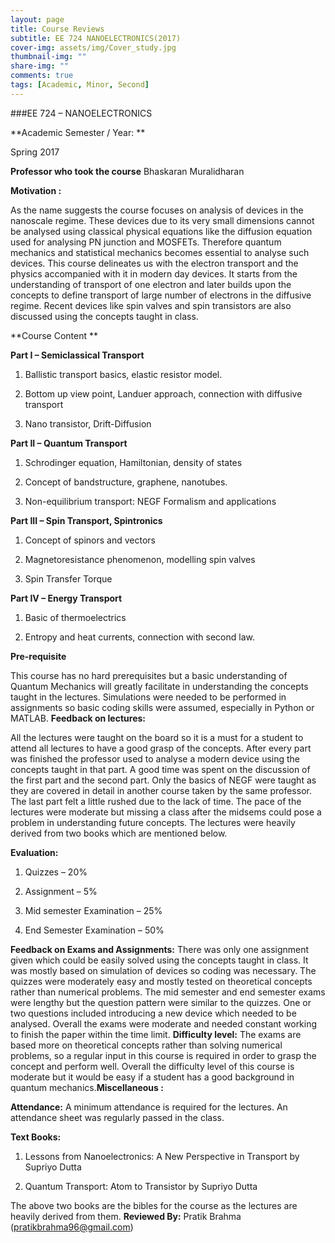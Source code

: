 ```yaml
---
layout: page
title: Course Reviews
subtitle: EE 724 NANOELECTRONICS(2017)
cover-img: assets/img/Cover_study.jpg
thumbnail-img: ""
share-img: ""
comments: true
tags: [Academic, Minor, Second]
---
```


###EE 724 – NANOELECTRONICS



**Academic  Semester / Year: ** 

 Spring 2017

**Professor who took the course**
Bhaskaran Muralidharan 

**Motivation :**

As the name suggests the course focuses on analysis of devices in the nanoscale regime. These devices due to its very small dimensions cannot be analysed using classical physical equations like the diffusion equation used for analysing PN junction and MOSFETs. Therefore quantum mechanics and statistical mechanics becomes essential to analyse such devices. This course delineates us with the electron transport and the physics accompanied with it in modern day devices. It starts from the understanding of transport of one electron and later builds upon the concepts to define transport of large number of electrons in the diffusive regime. Recent devices like spin valves and spin transistors are also discussed using the concepts taught in class.
 
**Course Content **

**Part I – Semiclassical Transport**

1) Ballistic transport basics, elastic resistor model.

2) Bottom up view point, Landuer approach, connection with diffusive transport

3) Nano transistor, Drift-Diffusion

**Part II – Quantum Transport**

1) Schrodinger equation, Hamiltonian, density of states

2) Concept of bandstructure, graphene, nanotubes.

3) Non-equilibrium transport: NEGF Formalism and applications

**Part III – Spin Transport, Spintronics**

1) Concept of spinors and vectors

2) Magnetoresistance phenomenon, modelling spin valves

3) Spin Transfer Torque

**Part IV – Energy Transport**

1) Basic of thermoelectrics

2) Entropy and heat currents, connection with second law.

**Pre-requisite**

This course has no hard prerequisites but a basic understanding of Quantum Mechanics will greatly facilitate in understanding the concepts taught in the lectures. Simulations were needed to be performed in assignments so basic coding skills were assumed, especially in Python or MATLAB.
**Feedback on lectures:**

All the lectures were taught on the board so it is a must for a student to attend all lectures to have a good grasp of the concepts. After every part was finished the professor used to analyse a modern device using the concepts taught in that part. A good time was spent on the discussion of the first part and the second part. Only the basics of NEGF were taught as they are covered in detail in another course taken by the same professor. The last part felt a little rushed due to the lack of time. The pace of the lectures were moderate but missing a class after the midsems could pose a problem in understanding future concepts. The lectures were heavily derived from two books which are mentioned below.

**Evaluation:**

 



1) Quizzes – 20%

2) Assignment – 5%

3) Mid semester Examination – 25%

4) End Semester Examination – 50%

 

**Feedback on Exams and Assignments:**
There was only one assignment given which could be easily solved using the concepts taught in class. It was mostly based on simulation of devices so coding was necessary. The quizzes were moderately easy and mostly tested on theoretical concepts rather than numerical problems. The mid semester and end semester exams were lengthy but the question pattern were similar to the quizzes. One or two questions included introducing a new device which needed to be analysed. Overall the exams were moderate and needed constant working to finish the paper within the time limit.
**Difficulty level:**
The exams are based more on theoretical concepts rather than solving numerical problems, so a regular input in this course is required in order to grasp the concept and perform well. Overall the difficulty level of this course is moderate but it would be easy if a student has a good background in quantum mechanics.**Miscellaneous :**

**Attendance:**
A minimum attendance is required for the lectures. An attendance sheet was regularly passed in the class.

**Text Books:**
1) Lessons from Nanoelectronics: A New Perspective in Transport by Supriyo Dutta

2) Quantum Transport: Atom to Transistor by Supriyo Dutta

The above two books are the bibles for the course as the lectures are heavily derived from them.
**Reviewed By:**  Pratik Brahma (pratikbrahma96@gmail.com)
